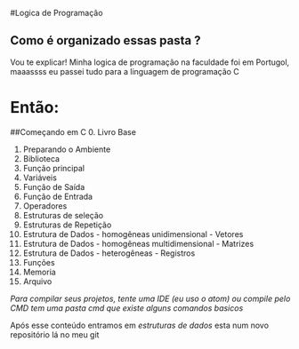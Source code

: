 #Logica de Programação
## Como é organizado essas pasta ?

Vou te explicar!
Minha logica de programação na faculdade foi em Portugol,
maaassss eu passei tudo para a linguagem de programação C

# Então:
##Começando em C
0. Livro Base
1. Preparando o Ambiente
2. Biblioteca
3. Função principal
4. Variáveis
5. Função de Saída
6. Função de Entrada
7. Operadores
8. Estruturas de seleção
9. Estruturas de Repetição
10. Estrutura de Dados - homogêneas unidimensional - Vetores
11. Estrutura de Dados - homogêneas multidimensional - Matrizes
12. Estrutura de Dados - heterogêneas - Registros
13. Funções
14. Memoria
15. Arquivo

*Para compilar seus projetos, tente uma IDE (eu uso o atom) ou compile pelo CMD*
*tem uma pasta cmd que existe alguns comandos basicos*


Após esse conteúdo entramos em *estruturas de dados* esta num novo repositório lá no meu git
